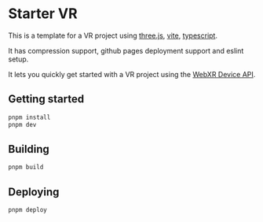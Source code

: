 # Starter VR

This is a template for a VR project using [three.js](https://threejs.org/), [vite](https://vitejs.dev/), [typescript](https://www.typescriptlang.org/).

It has compression support, github pages deployment support and eslint setup.

It lets you quickly get started with a VR project using the [WebXR Device API](https://developer.mozilla.org/en-US/docs/Web/API/WebXR_Device_API).

## Getting started

```bash
pnpm install
pnpm dev
```

## Building

```bash
pnpm build
```

## Deploying

```bash
pnpm deploy
```
